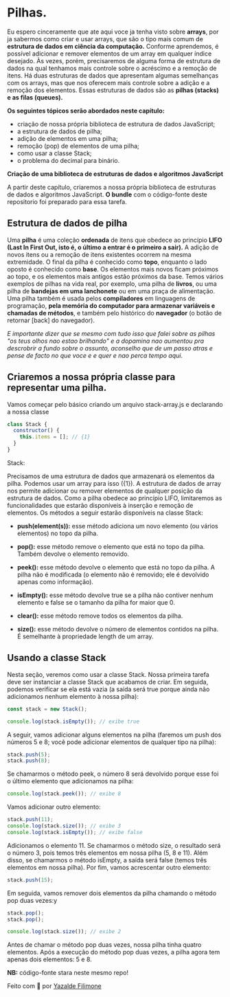 # Pilhas.

Eu espero cinceramente que ate aqui voce ja tenha visto sobre **arrays**, por ja sabermos como criar e usar arrays, que são o tipo mais
comum de **estrutura de dados em ciência da computação.** Conforme
aprendemos, é possível adicionar e remover elementos de um array em
qualquer índice desejado. Às vezes, porém, precisaremos de alguma forma de
estrutura de dados na qual tenhamos mais controle sobre o acréscimo e a
remoção de itens. Há duas estruturas de dados que apresentam algumas
semelhanças com os arrays, mas que nos oferecem mais controle sobre a
adição e a remoção dos elementos. Essas estruturas de dados são as **pilhas
(stacks) e as filas (queues).**

**Os seguintes tópicos serão abordados neste capítulo:**

- criação de nossa própria biblioteca de estrutura de dados JavaScript;
- a estrutura de dados de pilha;
- adição de elementos em uma pilha;
- remoção (pop) de elementos de uma pilha;
- como usar a classe Stack;
- o problema do decimal para binário.

**Criação de uma biblioteca de estruturas de dados e
algoritmos JavaScript**

A partir deste capítulo, criaremos a nossa própria biblioteca de estruturas de
dados e algoritmos JavaScript. **O bundle** com o código-fonte deste repositorio foi
preparado para essa tarefa.

## Estrutura de dados de pilha

Uma **pilha** é uma coleção **ordenada** de itens que obedece ao princípio **LIFO
(Last In First Out, isto é, o último a entrar é o primeiro a sair).** A adição de
novos itens ou a remoção de itens existentes ocorrem na mesma extremidade.
O final da pilha é conhecido como **topo**, enquanto o lado oposto é conhecido
como **base**. Os elementos mais novos ficam próximos ao topo, e os elementos
mais antigos estão próximos da base.
Temos vários exemplos de pilhas na vida real, por exemplo, uma pilha de
**livros**, ou uma pilha de **bandejas em uma
lanchonete** ou em uma praça de alimentação. Uma pilha também é usada pelos **compiladores** em linguagens de
programação, **pela memória do computador para armazenar variáveis e
chamadas de métodos**, e também pelo histórico do **navegador** (o botão de
retornar [back] do navegador).

_E importante dizer que se mesmo com tudo isso que falei sobre as pilhas "os teus olhos nao estao brilhando" e a dopamina nao aumentou pra descrobrir a fundo sobre o assunto, aconselho que de um passo atras e pense de facto no que voce e e quer e nao perca tempo aqui._

## Criaremos a nossa própria classe para representar uma pilha.

Vamos começar pelo básico criando um arquivo stack-array.js e declarando a nossa classe

```js
class Stack {
  constructor() {
    this.items = []; // {1}
  }
}
```

Stack:

Precisamos de uma estrutura de dados que armazenará os elementos da pilha.
Podemos usar um array para isso ({1}). A estrutura de dados de array nos
permite adicionar ou remover elementos de qualquer posição da estrutura de
dados. Como a pilha obedece ao princípio LIFO, limitaremos as
funcionalidades que estarão disponíveis à inserção e remoção de elementos.
Os métodos a seguir estarão disponíveis na classe Stack:

- **push(element(s)):**
  esse método adiciona um novo elemento (ou vários
  elementos) no topo da pilha.
- **pop():**
  esse método remove o elemento que está no topo da pilha. Também
  devolve o elemento removido.

- **peek():**
  esse método devolve o elemento que está no topo da pilha. A pilha
  não é modificada (o elemento não é removido; ele é devolvido apenas
  como informação).
- **isEmpty():**
  esse método devolve true se a pilha não contiver nenhum
  elemento e false se o tamanho da pilha for maior que 0.
- **clear():**
  esse método remove todos os elementos da pilha.
- **size():**
  esse método devolve o número de elementos contidos na pilha. É
  semelhante à propriedade length de um array.

## Usando a classe Stack

Nesta seção, veremos como usar a classe Stack. Nossa primeira tarefa deve
ser instanciar a classe Stack que acabamos de criar. Em seguida, podemos
verificar se ela está vazia (a saída será true porque ainda não adicionamos
nenhum elemento à nossa pilha):

```js
const stack = new Stack();
```

```js
console.log(stack.isEmpty()); // exibe true
```

A seguir, vamos adicionar alguns elementos na pilha (faremos um push dos
números 5 e 8; você pode adicionar elementos de qualquer tipo na pilha):

```js
stack.push(5);
stack.push(8);
```

Se chamarmos o método peek, o número 8 será devolvido porque esse foi o
último elemento que adicionamos na pilha:

```js
console.log(stack.peek()); // exibe 8
```

Vamos adicionar outro elemento:

```js
stack.push(11);
console.log(stack.size()); // exibe 3
console.log(stack.isEmpty()); // exibe false
```

Adicionamos o elemento 11. Se chamarmos o método size, o resultado será o
número 3, pois temos três elementos em nossa pilha (5, 8 e 11). Além disso,
se chamarmos o método isEmpty, a saída será false (temos três elementos em
nossa pilha). Por fim, vamos acrescentar outro elemento:

```js
stack.push(15);
```

Em seguida, vamos remover dois elementos da pilha chamando o método pop
duas vezes:y

```js
stack.pop();
stack.pop();

console.log(stack.size()); // exibe 2
```

Antes de chamar o método pop duas vezes, nossa pilha tinha quatro
elementos. Após a execução do método pop duas vezes, a pilha agora tem
apenas dois elementos: 5 e 8.

**NB:** código-fonte stara neste mesmo repo!

Feito com 💙 por [Yazalde Filimone](https://github.com/yazaldefilimonepinto)
